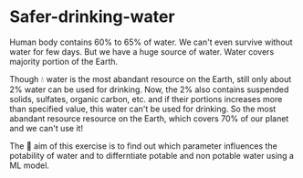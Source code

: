 # Safer-drinking-water

Human body contains 60% to 65% of water. We can't even survive without water for few days. But we have a huge source of water. Water covers majority portion of the Earth.

Though 💧 water is the most abandant resource on the Earth, still only about 2% water can be used for drinking. Now, the 2% also contains suspended solids, sulfates, organic carbon, etc. and if their portions increases more than specified value, this water can't be used for drinking. So the most abandant resource resource on the Earth, which covers 70% of our planet and we can't use it!

The 🎯 aim of this exercise is to find out which parameter influences the potability of water and to differntiate potable and non potable water using a ML model.

